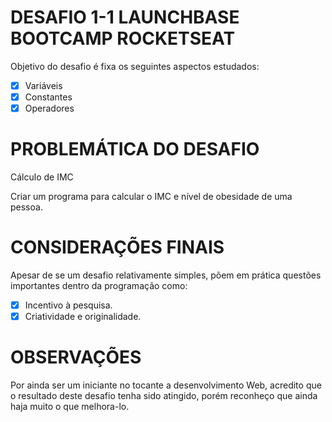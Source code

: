 # DESAFIO 1-1 LAUNCHBASE BOOTCAMP ROCKETSEAT
 
Objetivo do desafio é fixa os seguintes aspectos estudados:
 
- [x] Variáveis 
- [x] Constantes
- [x] Operadores

# PROBLEMÁTICA DO DESAFIO
 
Cálculo de IMC
 
Criar um programa para calcular o IMC e nível de obesidade de uma pessoa.
 
# CONSIDERAÇÕES FINAIS
 
Apesar de se um desafio relativamente simples, põem em prática questões importantes dentro da programação como:
 
- [x] Incentivo à pesquisa.
- [x] Criatividade e originalidade.
 
# OBSERVAÇÕES
 
Por ainda ser um iniciante no tocante a desenvolvimento Web, acredito que o resultado deste desafio tenha sido atingido, porém reconheço que ainda haja muito o que melhora-lo.



